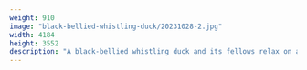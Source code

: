 ```yaml
---
weight: 910
image: "black-bellied-whistling-duck/20231028-2.jpg"
width: 4184
height: 3552
description: "A black-bellied whistling duck and its fellows relax on a lakeside log<br/>f/9.0, 1/500, 321.0 mm, iso400"
---
```

